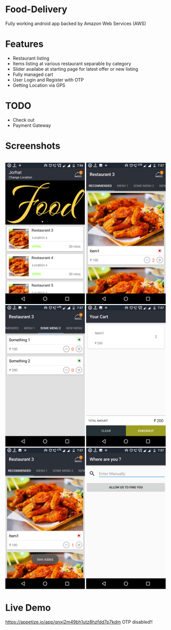 # Food-Delivery
Fully working android app backed by Amazon Web Services (AWS)

# Features
* Restaurant listing 
* Items listing at various restaurant separable by category
* Slider availabe at starting page for latest offer or new listing
* Fully managed cart
* User Login and Register with OTP
* Getting Location via GPS

# TODO
* Check out
* Payment Gateway

# Screenshots
<br>
<div>
  <img src="https://github.com/livzz/Food-Delivery/raw/master/images/Screenshot_20171109-075657.png" width="250">
  <img src="https://github.com/livzz/Food-Delivery/raw/master/images/Screenshot_20171109-075710.png" width="250">
  <img src="https://github.com/livzz/Food-Delivery/raw/master/images/Screenshot_20171109-075717.png" width="250">
  <img src="https://github.com/livzz/Food-Delivery/raw/master/images/Screenshot_20171109-075722.png" width="250">
  <img src="https://github.com/livzz/Food-Delivery/raw/master/images/Screenshot_20171109-075738.png" width="250">
  <img src="https://github.com/livzz/Food-Delivery/raw/master/images/Screenshot_20171109-075749.png" width="250">
</div>

# Live Demo
https://appetize.io/app/qnxj2m49bh1utz8hzfdd7p7kdm
OTP disabled!!
